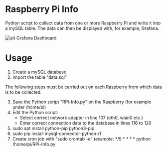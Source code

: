 # Raspberry Pi Info
Python script to collect data from one or more Raspberry Pi and write it into a mySQL table. The data can then be displayed with, for example, Grafana.

![alt Grafana Dashboard](https://github.com/cbrauweiler/raspberrypi_info/blob/5e1ec055e0c3b96e4174510a828d3da5a1533da7/Grafana_Dashboard_Example.png)

# Usage
1. Create a mySQL database
2. Import the table "data.sql"

The following steps must be carried out on each Raspberry from which data is to be collected.

3. Save the Python script "RPi-Info.py" on the Raspberry (for example under /home/pi)
4. Edit the Python script:
    - Select correct network adapter in line 107 (eth0, wlan0 etc.)
    - Enter correct connection data to the database in lines 116 to 120
5. sudo apt install python-pip python3-pip
6. sudo pip install mysql-connector-python-rf
7. Create cron job with "sudo crontab -e"
    (example: */5 * * * * python /home/pi/RPi-Info.py
